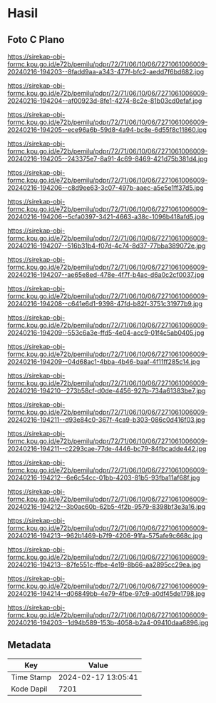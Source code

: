 # Hasil

## Foto C Plano

https://sirekap-obj-formc.kpu.go.id/e72b/pemilu/pdpr/72/71/06/10/06/7271061006009-20240216-194203--8fadd9aa-a343-477f-bfc2-aedd7f6bd682.jpg

https://sirekap-obj-formc.kpu.go.id/e72b/pemilu/pdpr/72/71/06/10/06/7271061006009-20240216-194204--af00923d-8fe1-4274-8c2e-81b03cd0efaf.jpg

https://sirekap-obj-formc.kpu.go.id/e72b/pemilu/pdpr/72/71/06/10/06/7271061006009-20240216-194205--ece96a6b-59d8-4a94-bc8e-6d55f8c11860.jpg

https://sirekap-obj-formc.kpu.go.id/e72b/pemilu/pdpr/72/71/06/10/06/7271061006009-20240216-194205--243375e7-8a91-4c69-8469-421d75b381d4.jpg

https://sirekap-obj-formc.kpu.go.id/e72b/pemilu/pdpr/72/71/06/10/06/7271061006009-20240216-194206--c8d9ee63-3c07-497b-aaec-a5e5e1ff37d5.jpg

https://sirekap-obj-formc.kpu.go.id/e72b/pemilu/pdpr/72/71/06/10/06/7271061006009-20240216-194206--5cfa0397-3421-4663-a38c-1096b418afd5.jpg

https://sirekap-obj-formc.kpu.go.id/e72b/pemilu/pdpr/72/71/06/10/06/7271061006009-20240216-194207--516b31b4-f07d-4c74-8d37-77bba389072e.jpg

https://sirekap-obj-formc.kpu.go.id/e72b/pemilu/pdpr/72/71/06/10/06/7271061006009-20240216-194207--ae65e8ed-478e-4f7f-b4ac-d6a0c2cf0037.jpg

https://sirekap-obj-formc.kpu.go.id/e72b/pemilu/pdpr/72/71/06/10/06/7271061006009-20240216-194208--c641e6d1-9398-47fd-b82f-3751c31977b9.jpg

https://sirekap-obj-formc.kpu.go.id/e72b/pemilu/pdpr/72/71/06/10/06/7271061006009-20240216-194209--553c6a3e-ffd5-4e04-acc9-01f4c5ab0405.jpg

https://sirekap-obj-formc.kpu.go.id/e72b/pemilu/pdpr/72/71/06/10/06/7271061006009-20240216-194209--04d68ac1-4bba-4b46-baaf-4f11ff285c14.jpg

https://sirekap-obj-formc.kpu.go.id/e72b/pemilu/pdpr/72/71/06/10/06/7271061006009-20240216-194210--273b58cf-d0de-4456-927b-734a61383be7.jpg

https://sirekap-obj-formc.kpu.go.id/e72b/pemilu/pdpr/72/71/06/10/06/7271061006009-20240216-194211--d93e84c0-367f-4ca9-b303-086c0d416f03.jpg

https://sirekap-obj-formc.kpu.go.id/e72b/pemilu/pdpr/72/71/06/10/06/7271061006009-20240216-194211--c2293cae-77de-4446-bc79-84fbcadde442.jpg

https://sirekap-obj-formc.kpu.go.id/e72b/pemilu/pdpr/72/71/06/10/06/7271061006009-20240216-194212--6e6c54cc-01bb-4203-81b5-93fba11af68f.jpg

https://sirekap-obj-formc.kpu.go.id/e72b/pemilu/pdpr/72/71/06/10/06/7271061006009-20240216-194212--3b0ac60b-62b5-4f2b-9579-8398bf3e3a16.jpg

https://sirekap-obj-formc.kpu.go.id/e72b/pemilu/pdpr/72/71/06/10/06/7271061006009-20240216-194213--962b1469-b7f9-4206-91fa-575afe9c668c.jpg

https://sirekap-obj-formc.kpu.go.id/e72b/pemilu/pdpr/72/71/06/10/06/7271061006009-20240216-194213--87fe551c-ffbe-4e19-8b66-aa2895cc29ea.jpg

https://sirekap-obj-formc.kpu.go.id/e72b/pemilu/pdpr/72/71/06/10/06/7271061006009-20240216-194214--d06849bb-4e79-4fbe-97c9-a0df45de1798.jpg

https://sirekap-obj-formc.kpu.go.id/e72b/pemilu/pdpr/72/71/06/10/06/7271061006009-20240216-194203--1d94b589-153b-4058-b2a4-09410daa6896.jpg


## Metadata

| Key        | Value               |
| ---------- | ------------------- |
| Time Stamp | 2024-02-17 13:05:41 |
| Kode Dapil | 7201                |



